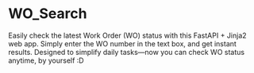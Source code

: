 # WO_Search
Easily check the latest Work Order (WO) status with this FastAPI + Jinja2 web app.
Simply enter the WO number in the text box, and get instant results.
Designed to simplify daily tasks—now you can check WO status anytime, by yourself
:D


